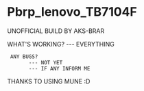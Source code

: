 # Pbrp_lenovo_TB7104F

UNOFFICIAL BUILD BY AKS-BRAR 

WHAT'S WORKING?
     --- EVERYTHING
     
     
     ANY BUGS?
           --- NOT YET 
           --- IF ANY INFORM ME

THANKS TO USING MUNE :D
